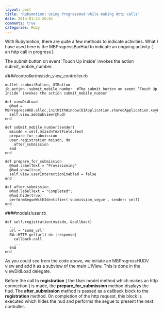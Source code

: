 ```yaml
---
layout: post
title: "Rubymotion: Using ProgressHud while making Http calls"
date: 2014-01-24 20:04
comments: true
categories: Ruby 
---
```


With Rubymotion, there are quite a few methods to indicate activities. What I have used here is the MBProgressBarHud to indicate an ongoing activity ( an http call in progress )


    
The submit button on event 'Touch Up Inside' invokes the action submit_mobile_number. 

####controller/msisdn_view_controller.rb

    outlet :submitButton, UIButton
    ib_action :submit_mobile_number  #The submit button on event ‘Touch Up Inside’ invokes the action submit_mobile_number

    def viewDidLoad
      @hud = MBProgressHUD.alloc.initWithWindow(UIApplication.sharedApplication.keyWindow)
      self.view.addSubview(@hud)
    end

    def submit_mobile_number(sender)
      msisdn = self.msisdnTextField.text
      prepare_for_submission
      User.registration msisdn, do
        after_submission
      end
    end
    
    def prepare_for_submission
      @hud.labelText = "Provisioning"
      @hud.show(true)
      self.view.userInteractionEnabled = false
    end

    def after_submission
      @hud.labelText = "Completed";
      @hud.hide(true)
      performSegueWithIdentifier('submission_segue', sender: self)
    end
    

####models/user.rb

    def self.registration(msisdn, &callback)
      ...
      url = 'some_url'
      BW::HTTP.get(url) do |response|
        callback.call
        ...
      end
    end
    
As you could see from the code above, we initiate an MBProgressHUDV view and add it as a subview of the main UIView. This is done in the viewDidLoad delegate.

Before the call to **registration** ( the User model method which makes an http connection ) is made, the **prepare_for_submission** method displays the hud. The **after_submission** method is passed as a callback block to the **registration** method. On completion of the http request, this block is executed which hides the hud and performs the segue to present the next controller.

    

    

